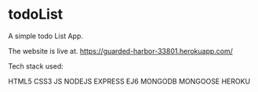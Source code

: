 # todoList
A simple todo List App.

The website is live at.
https://guarded-harbor-33801.herokuapp.com/

Tech stack used:

HTML5
CSS3
JS
NODEJS
EXPRESS
EJ6
MONGODB
MONGOOSE
HEROKU
